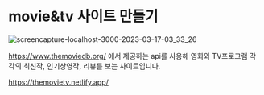 # movie&tv 사이트 만들기

![screencapture-localhost-3000-2023-03-17-03_33_26](https://user-images.githubusercontent.com/81519415/225720464-a46336b2-b21b-4b4f-b926-ff7330bbf7cc.png)

https://www.themoviedb.org/ 에서 제공하는 api를 사용해 영화와 TV프로그램 각각의 최신작, 인기상영작, 리뷰를 보는 사이트입니다.

https://themovietv.netlify.app/
